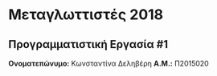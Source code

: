 # Μεταγλωττιστές 2018
## Προγραμματιστική Εργασία #1

**Ονοματεπώνυμο:** Κωνσταντίνα Δεληβέρη
**Α.Μ.:** Π2015020


